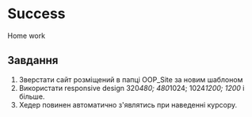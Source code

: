 ﻿# Success
Home work

## Завдання

1. Зверстати сайт розміщений в папці OOP_Site за новим шаблоном
2. Використати responsive design 320*480; 480*1024; 1024*1200; 1200* і більше. 
3. Хедер повинен автоматично з'являтись при наведенні курсору.
